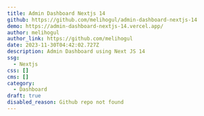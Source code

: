 ```yaml
---
title: Admin Dashboard Nextjs 14
github: https://github.com/melihogul/admin-dashboard-nextjs-14
demo: https://admin-dashboard-nextjs-14.vercel.app/
author: melihogul
author_link: https://github.com/melihogul
date: 2023-11-30T04:42:02.727Z
description: Admin Dashboard using Next JS 14
ssg:
  - Nextjs
css: []
cms: []
category:
  - Dashboard
draft: true
disabled_reason: Github repo not found
---
```

